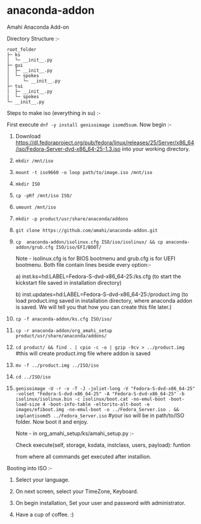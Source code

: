 # anaconda-addon
Amahi Anaconda Add-on

Directory Structure :-

```
root_folder
├─ ks
│  └─ __init__.py
├─ gui
│  ├─ __init__.py
│  └─ spokes
│     └─ __init__.py
├─ tui
|  ├─ __init__.py
|  └─ spokes
└─ __init__.py
```

Steps to make iso (everything in su) :-

First execute ```dnf -y install genisoimage isomd5sum```. Now begin :-


1. Download https://dl.fedoraproject.org/pub/fedora/linux/releases/25/Server/x86_64/iso/Fedora-Server-dvd-x86_64-25-1.3.iso into your working directory.

2. ```mkdir /mnt/iso```

3. ```mount -t iso9660 -o loop path/to/image.iso /mnt/iso```

4. ```mkdir ISO``` 

5. ```cp -pRf /mnt/iso ISO/```

6. ```umount /mnt/iso```

7. ```mkdir -p product/usr/share/anaconda/addons```

8. ```git clone https://github.com/amahi/anaconda-addon.git```

9. ```cp  anaconda-addon/isolinux.cfg ISO/iso/isolinux/ && cp anaconda-addon/grub.cfg ISO/iso/EFI/BOOT/```
   
   Note  - isolinux.cfg is for BIOS bootmenu and grub.cfg is for UEFI bootmenu. Both file contain lines beside every option:-
   
   a) inst.ks=hd:LABEL=Fedora-S-dvd-x86_64-25:/ks.cfg (to start the kickstart file saved in installation directory)
   
   b) inst.updates=hd:LABEL=Fedora-S-dvd-x86_64-25:/product.img (to load product.img saved in installation directory, where anaconda addon is saved. We will tell you that how you can create this file later.)

10. ```cp -f anaconda-addon/ks.cfg ISO/iso/```

11. ```cp -r anaconda-addon/org_amahi_setup product/usr/share/anaconda/addons/```

12. ```cd product/ && find . | cpio -c -o | gzip -9cv > ../product.img``` #this will create product.img file where addon is saved

13. ```mv -f ../product.img ../ISO/iso```

14. ```cd ../ISO/iso```

15. ```genisoimage -U -r -v -T -J -joliet-long -V "Fedora-S-dvd-x86_64-25" -volset "Fedora-S-dvd-x86_64-25" -A "Fedora-S-dvd-x86_64-25" -b isolinux/isolinux.bin -c isolinux/boot.cat -no-emul-boot -boot-load-size 4 -boot-info-table -eltorito-alt-boot -e images/efiboot.img -no-emul-boot -o ../Fedora_Server.iso . && implantisomd5 ../Fedora_Server.iso``` #your iso will be in path/to/ISO folder. Now boot it and enjoy.

    
    Note - in org_amahi_setup/ks/amahi_setup.py :-
    
    Check execute(self, storage, ksdata, instclass, users, payload): funtion 
    
    from where all commands get executed after installion.


Booting into ISO :-

1. Select your language.

2. On next screen, select your TimeZone, Keyboard.

3. On begin installation, Set your user and password with administrator.

4. Have a cup of coffee. :)
